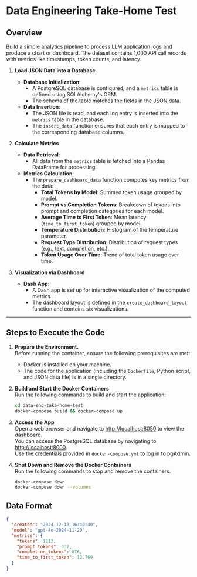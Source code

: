 # Data Engineering Take-Home Test

## Overview

Build a simple analytics pipeline to process LLM application logs and produce a chart or dashboard. The dataset contains 1,000 API call records with metrics like timestamps, token counts, and latency.

1. **Load JSON Data into a Database**
   - **Database Initialization**:
     - A PostgreSQL database is configured, and a `metrics` table is defined using SQLAlchemy's ORM.
     - The schema of the table matches the fields in the JSON data.
   - **Data Insertion**:
     - The JSON file is read, and each log entry is inserted into the `metrics` table in the database.
     - The `insert_data` function ensures that each entry is mapped to the corresponding database columns.


2. **Calculate Metrics**
   - **Data Retrieval**:
     - All data from the `metrics` table is fetched into a Pandas DataFrame for processing.
   - **Metrics Calculation**:
     - The `prepare_dashboard_data` function computes key metrics from the data:  
       - **Total Tokens by Model**: Summed token usage grouped by model.  
       - **Prompt vs Completion Tokens**: Breakdown of tokens into prompt and completion categories for each model.  
       - **Average Time to First Token**: Mean latency (`time_to_first_token`) grouped by model.  
       - **Temperature Distribution**: Histogram of the temperature parameter.  
       - **Request Type Distribution**: Distribution of request types (e.g., text, completion, etc.).  
       - **Token Usage Over Time**: Trend of total token usage over time.

3. **Visualization via Dashboard**
   - **Dash App**:
     - A Dash app is set up for interactive visualization of the computed metrics.
     - The dashboard layout is defined in the `create_dashboard_layout` function and contains six visualizations.

---


## Steps to Execute the Code

1. **Prepare the Environment.**  
   Before running the container, ensure the following prerequisites are met:
   
   - Docker is installed on your machine.
   - The code for the application (including the `Dockerfile`, Python script, and JSON data file) is in a single directory.

2. **Build and Start the Docker Containers**  
   Run the following commands to build and start the application:

   ```bash
   cd data-eng-take-home-test
   docker-compose build && docker-compose up
   ```
3. **Access the App**  
   Open a web browser and navigate to [http://localhost:8050](http://localhost:8050) to view the dashboard.  
   You can access the PostgreSQL database by navigating to [http://localhost:8000](http://localhost:8000).  
   Use the credentials provided in `docker-compose.yml` to log in to pgAdmin.


4. **Shut Down and Remove the Docker Containers**  
   Run the following commands to stop and remove the containers:

   ```bash
   docker-compose down 
   docker-compose down --volumes
   ```


## Data Format

```json
{
  "created": "2024-12-18 16:40:40",
  "model": "gpt-4o-2024-11-20",
  "metrics": {
    "tokens": 1213,
    "prompt_tokens": 337,
    "completion_tokens": 876,
    "time_to_first_token": 12.769
  }
}
```

